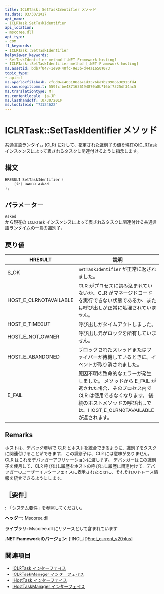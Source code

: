 ```yaml
---
title: ICLRTask::SetTaskIdentifier メソッド
ms.date: 03/30/2017
api_name:
- ICLRTask.SetTaskIdentifier
api_location:
- mscoree.dll
api_type:
- COM
f1_keywords:
- ICLRTask::SetTaskIdentifier
helpviewer_keywords:
- SetTaskIdentifier method [.NET Framework hosting]
- ICLRTask::SetTaskIdentifier method [.NET Framework hosting]
ms.assetid: bdb7f047-1e90-40fc-9e3b-d44a16509073
topic_type:
- apiref
ms.openlocfilehash: cf6d84e483188ea7ed3376ba9b28906a38913fd4
ms.sourcegitcommit: 559fcfbe4871636494870a8b716bf7325df34ac5
ms.translationtype: MT
ms.contentlocale: ja-JP
ms.lasthandoff: 10/30/2019
ms.locfileid: "73124622"
---
```

# <a name="iclrtasksettaskidentifier-method"></a>ICLRTask::SetTaskIdentifier メソッド
共通言語ランタイム (CLR) に対して、指定された識別子の値を現在の[ICLRTask](../../../../docs/framework/unmanaged-api/hosting/iclrtask-interface.md)インスタンスによって表されるタスクに関連付けるように指示します。  
  
## <a name="syntax"></a>構文  
  
```cpp  
HRESULT SetTaskIdentifier (  
    [in] DWORD Asked  
);  
```  
  
## <a name="parameters"></a>パラメーター  
 `Asked`  
 から現在の `ICLRTask` インスタンスによって表されるタスクに関連付ける共通言語ランタイムの一意の識別子。  
  
## <a name="return-value"></a>戻り値  
  
|HRESULT|説明|  
|-------------|-----------------|  
|S_OK|`SetTaskIdentifier` が正常に返されました。|  
|HOST_E_CLRNOTAVAILABLE|CLR がプロセスに読み込まれていないか、CLR がマネージドコードを実行できない状態であるか、または呼び出しが正常に処理されていません。|  
|HOST_E_TIMEOUT|呼び出しがタイムアウトしました。|  
|HOST_E_NOT_OWNER|呼び出し元がロックを所有していません。|  
|HOST_E_ABANDONED|ブロックされたスレッドまたはファイバーが待機しているときに、イベントが取り消されました。|  
|E_FAIL|原因不明の致命的なエラーが発生しました。 メソッドから E_FAIL が返された場合、そのプロセス内で CLR は使用できなくなります。 後続のホストメソッドの呼び出しでは、HOST_E_CLRNOTAVAILABLE が返されます。|  
  
## <a name="remarks"></a>Remarks  
 ホストは、デバッグ環境で CLR とホストを統合できるように、識別子をタスクに関連付けることができます。 この識別子は、CLR には意味がありません。 CLR はこれをデバッガーアプリケーションに渡します。 デバッガーはこの識別子を使用して、CLR 呼び出し履歴をホストの呼び出し履歴に関連付けて、デバッガーのユーザーインターフェイスに表示されたときに、それぞれのトレース情報を統合できるようにします。  
  
## <a name="requirements"></a>［要件］  
 **:** 「[システム要件](../../../../docs/framework/get-started/system-requirements.md)」を参照してください。  
  
 **ヘッダー:** Mscoree.dll  
  
 **ライブラリ:** Mscoree.dll にリソースとして含まれています  
  
 **.NET Framework のバージョン:** [!INCLUDE[net_current_v20plus](../../../../includes/net-current-v20plus-md.md)]  
  
## <a name="see-also"></a>関連項目

- [ICLRTask インターフェイス](../../../../docs/framework/unmanaged-api/hosting/iclrtask-interface.md)
- [ICLRTaskManager インターフェイス](../../../../docs/framework/unmanaged-api/hosting/iclrtaskmanager-interface.md)
- [IHostTask インターフェイス](../../../../docs/framework/unmanaged-api/hosting/ihosttask-interface.md)
- [IHostTaskManager インターフェイス](../../../../docs/framework/unmanaged-api/hosting/ihosttaskmanager-interface.md)
